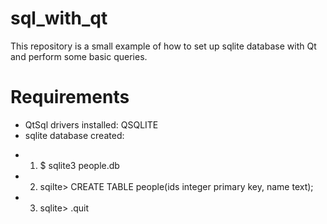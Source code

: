 # sql_with_qt

This repository is a small example of how to set up sqlite database with Qt and perform some basic queries.

# Requirements
- QtSql drivers installed: QSQLITE
- sqlite database created:
 * 1. $ sqlite3 people.db
 * 2. sqilte> CREATE TABLE people(ids integer primary key, name text);
 * 3. sqlite> .quit


